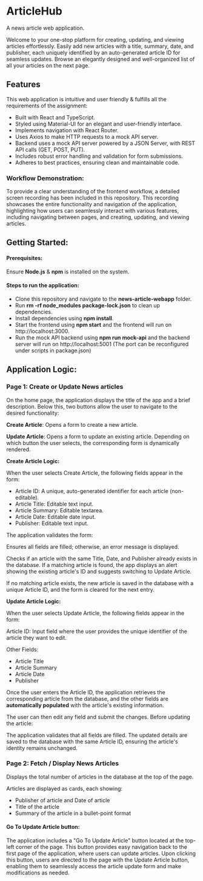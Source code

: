 # ArticleHub
A news article web application. 

Welcome to your one-stop platform for creating, updating, and viewing articles effortlessly.
Easily add new articles with a title, summary, date, and publisher, each uniquely identified by an auto-generated article ID for seamless updates.
Browse an elegantly designed and well-organized list of all your articles on the next page.

## Features
This web application is intuitive and user friendly & fulfills all the requirements of the assignment:

* Built with React and TypeScript.
* Styled using Material-UI for an elegant and user-friendly interface.
* Implements navigation with React Router.
* Uses Axios to make HTTP requests to a mock API server.
* Backend uses a mock API server powered by a JSON Server, with REST API calls (GET, POST, PUT).
* Includes robust error handling and validation for form submissions.
* Adheres to best practices, ensuring clean and maintainable code.

### Workflow Demonstration:

To provide a clear understanding of the frontend workflow, a detailed screen recording has been included in this repository. This recording showcases the entire functionality and navigation of the application, highlighting how users can seamlessly interact with various features, including navigating between pages, and creating, updating, and viewing articles.

## Getting Started:

#### Prerequisites:
Ensure **Node.js** & **npm** is installed on the system. 

#### Steps to run the application:
* Clone this repository and navigate to the **news-article-webapp** folder.
* Run **rm -rf node_modules package-lock.json** to clean up dependencies. 
* Install dependencies using **npm install**. 
* Start the frontend using **npm start** and the frontend will run on http://localhost:3000. 
* Run the mock API backend using **npm run mock-api** and the backend server will run on http://localhost:5001 (The port can be reconfigured under scripts in package.json)


## Application Logic:

### Page 1: Create or Update News articles
On the home page, the application displays the title of the app and a brief description. Below this, two buttons allow the user to navigate to the desired functionality:

**Create Article**: Opens a form to create a new article.

**Update Article**: Opens a form to update an existing article.
Depending on which button the user selects, the corresponding form is dynamically rendered.

**Create Article Logic:**

When the user selects Create Article, the following fields appear in the form:

* Article ID: A unique, auto-generated identifier for each article (non-editable).
* Article Title: Editable text input.
* Article Summary: Editable textarea.
* Article Date: Editable date input.
* Publisher: Editable text input.


The application validates the form:

Ensures all fields are filled; otherwise, an error message is displayed.

Checks if an article with the same Title, Date, and Publisher already exists in the database. If a matching article is found, the app displays an alert showing the existing article's ID and suggests switching to Update Article.


If no matching article exists, the new article is saved in the database with a unique Article ID, and the form is cleared for the next entry.

**Update Article Logic:**

When the user selects Update Article, the following fields appear in the form:

Article ID: Input field where the user provides the unique identifier of the article they want to edit.

Other Fields:
* Article Title
* Article Summary
* Article Date
* Publisher
  
Once the user enters the Article ID, the application retrieves the corresponding article from the database, and the other fields are **automatically populated** with the article's existing information.

The user can then edit any field and submit the changes. Before updating the article:

The application validates that all fields are filled.
The updated details are saved to the database with the same Article ID, ensuring the article's identity remains unchanged.



### Page 2: Fetch / Display News Articles
Displays the total number of articles in the database at the top of the page.

Articles are displayed as cards, each showing:
* Publisher of article and Date of article
* Title of the article
* Summary of the article in a bullet-point format

#### Go To Update Article button:
The application includes a "Go To Update Article" button located at the top-left corner of the page. This button provides easy navigation back to the first page of the application, where users can update articles. Upon clicking this button, users are directed to the page with the Update Article button, enabling them to seamlessly access the article update form and make modifications as needed.

